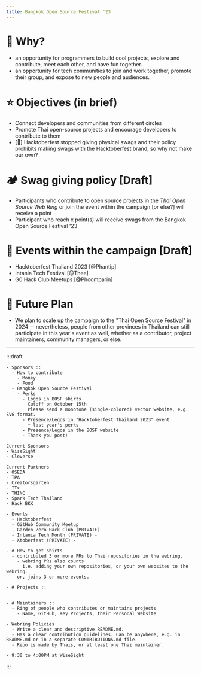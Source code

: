 ```yaml
---
title: Bangkok Open Source Festival '23
---
```


# 👾 Why?
- an opportunity for programmers to build cool projects, explore and contribute, meet each other, and have fun together.
- an opportunity for tech communities to join and work together, promote their group, and expose to new people and audiences.

# ⭐️ Objectives (in brief)
- Connect developers and communities from different circles
- Promote Thai open-source projects and encourage developers to contribute to them
- [👀] Hacktoberfest stopped giving physical swags and their policy prohibits making swags with the Hacktoberfest brand, so why not make our own?

# 🏕️ Swag giving policy [Draft]
- Participants who contribute to open source projects in the *Thai Open Source Web Ring* or join the event within the campaign [or else?] will receive a point
- Participant who reach x point(s) will receive swags from the Bangkok Open Source Festival '23

# 🙌 Events within the campaign [Draft]
- Hacktoberfest Thailand 2023 [@Phantip]
- Intania Tech Festival [@Thee]
- G0 Hack Club Meetups [@Phoomparin]

# 🚀 Future Plan
- We plan to scale up the campaign to the "Thai Open Source Festival" in 2024 -- nevertheless, people from other provinces in Thailand can still participate in this year's event as well, whether as a contributor, project maintainers, community managers, or else.

---

:::draft
```
- Sponsors ::
  - How to contribute
    - Money
    - Food
  - Bangkok Open Source Festival
    - Perks
      - Logos in BOSF shirts
        Cutoff on October 15th
        Please send a monotone (single-colored) vector website, e.g. SVG format.
      - Presence/Legos in "Hacktoberfest Thailand 2023" event
        + last year's perks
      - Presence/Legos in the BOSF website
      - Thank you post!

Current Sponsors
- WiseSight
- Cleverse

Current Partners
- OSEDA
- TPA
- Creatorsgarten
- ITx
- THINC
- Spark Tech Thailand
- Hack BKK

- Events
  - Hacktoberfest 
  - GitHub Community Meetup
  - Garden Zero Hack Club (PRIVATE)
  - Intania Tech Month (PRIVATE) - 
  - Xtoberfest (PRIVATE) - 

- # How to get shirts
  - contributed 3 or more PRs to Thai repositories in the webring.
    - webring PRs also counts
      i.e. adding your own repositories, or your own websites to the webring.
  - or, joins 3 or more events.

- # Projects ::


- # Maintainers ::
  - Ring of people who contributes or maintains projects
    - Name, GitHub, Key Projects, their Personal Website

- Webring Policies
  - Write a clear and descriptive README.md.
  - Has a clear contribution guidelines. Can be anywhere, e.g. in README.md or in a separate CONTRIBUTIONS.md file.
  - Repo is made by Thais, or at least one Thai maintainer.
  
- 9:30 to 4:00PM at WiseSight
```

:::